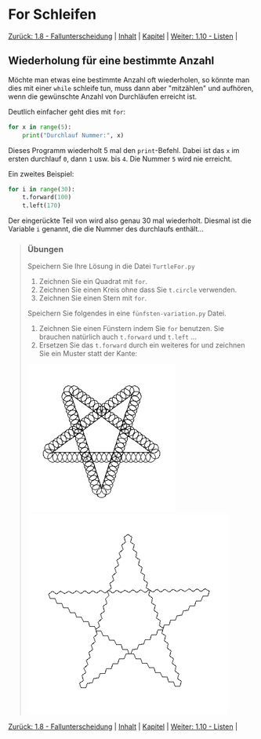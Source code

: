 # For Schleifen

[Zurück: 1.8 - Fallunterscheidung](BedingtesAusfuehren.md) |  [Inhalt](README.md) |  [Kapitel](turtlekapitel.md) |  [Weiter: 1.10 - Listen](Listen.md) | 

## Wiederholung für eine bestimmte Anzahl

Möchte man etwas eine bestimmte Anzahl oft wiederholen, so könnte man dies mit einer
`while` schleife tun, muss dann aber "mitzählen" und aufhören, wenn die gewünschte Anzahl von Durchläufen erreicht ist.

Deutlich einfacher geht dies mit `for`:

```python
for x in range(5):
    print("Durchlauf Nummer:", x)
```

Dieses Programm wiederholt 5 mal den `print`-Befehl. Dabei ist das `x` im ersten durchlauf `0`, dann `1` usw. bis `4`. Die Nummer `5` wird nie erreicht.

Ein zweites Beispiel:

```python
for i in range(30):
    t.forward(100)
    t.left(170)
```

Der eingerückte Teil von wird also genau 30 mal wiederholt. Diesmal ist die Variable `i` genannt, die die Nummer des durchlaufs enthält...

> ### Übungen
>
> Speichern Sie Ihre Lösung in die Datei `TurtleFor.py`
>
> 1. Zeichnen Sie ein Quadrat mit `for`.
> 2. Zeichnen Sie einen Kreis ohne dass Sie `t.circle` verwenden.
> 3. Zeichnen Sie einen Stern mit `for`.
>
> Speichern Sie folgendes in eine `fünfsten-variation.py` Datei.
> 1. Zeichnen Sie einen Fünstern indem Sie `for` benutzen. Sie brauchen natürlich auch `t.forward` und `t.left` …
> 2. Ersetzen Sie das `t.forward` durch ein weiteres for und zeichnen Sie ein Muster statt der Kante:
>
> ![turtle stern fancy](img/fuenfsternfancy.png)
> ![turtle stern fancy](img/fuenfsternfancy2.png)

[Zurück: 1.8 - Fallunterscheidung](BedingtesAusfuehren.md) |  [Inhalt](README.md) |  [Kapitel](turtlekapitel.md) |  [Weiter: 1.10 - Listen](Listen.md) | 

